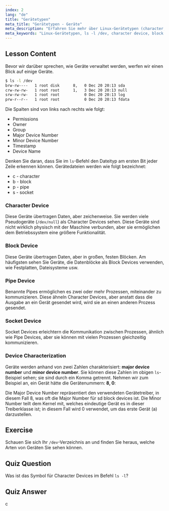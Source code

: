 ```yaml
---
index: 2
lang: "de"
title: "Gerätetypen"
meta_title: "Gerätetypen - Geräte"
meta_description: "Erfahren Sie mehr über Linux-Gerätetypen (character, block, pipe, socket) und wie Sie diese mit `ls -l /dev` identifizieren können. Verstehen Sie Major/Minor Device Numbers. Linux-Tutorial für Anfänger."
meta_keywords: "Linux-Gerätetypen, ls -l /dev, character device, block device, major minor device number, Linux-Tutorial, Linux-Anleitung, Anfänger"
---
```


## Lesson Content

Bevor wir darüber sprechen, wie Geräte verwaltet werden, werfen wir einen Blick auf einige Geräte.

```bash
$ ls -l /dev
brw-rw----   1 root disk      8,   0 Dec 20 20:13 sda
crw-rw-rw-   1 root root      1,   3 Dec 20 20:13 null
srw-rw-rw-   1 root root           0 Dec 20 20:13 log
prw-r--r--   1 root root           0 Dec 20 20:13 fdata
```

Die Spalten sind von links nach rechts wie folgt:

- Permissions
- Owner
- Group
- Major Device Number
- Minor Device Number
- Timestamp
- Device Name

Denken Sie daran, dass Sie im `ls`-Befehl den Dateityp am ersten Bit jeder Zeile erkennen können. Gerätedateien werden wie folgt bezeichnet:

- c - character
- b - block
- p - pipe
- s - socket

### Character Device

Diese Geräte übertragen Daten, aber zeichenweise. Sie werden viele Pseudogeräte (`/dev/null`) als Character Devices sehen. Diese Geräte sind nicht wirklich physisch mit der Maschine verbunden, aber sie ermöglichen dem Betriebssystem eine größere Funktionalität.

### Block Device

Diese Geräte übertragen Daten, aber in großen, festen Blöcken. Am häufigsten sehen Sie Geräte, die Datenblöcke als Block Devices verwenden, wie Festplatten, Dateisysteme usw.

### Pipe Device

Benannte Pipes ermöglichen es zwei oder mehr Prozessen, miteinander zu kommunizieren. Diese ähneln Character Devices, aber anstatt dass die Ausgabe an ein Gerät gesendet wird, wird sie an einen anderen Prozess gesendet.

### Socket Device

Socket Devices erleichtern die Kommunikation zwischen Prozessen, ähnlich wie Pipe Devices, aber sie können mit vielen Prozessen gleichzeitig kommunizieren.

### Device Characterization

Geräte werden anhand von zwei Zahlen charakterisiert: **major device number** und **minor device number**. Sie können diese Zahlen im obigen `ls`-Beispiel sehen; sie sind durch ein Komma getrennt. Nehmen wir zum Beispiel an, ein Gerät hätte die Gerätenummern: **8, 0**:

Die Major Device Number repräsentiert den verwendeten Gerätetreiber, in diesem Fall 8, was oft die Major Number für sd block devices ist. Die Minor Number teilt dem Kernel mit, welches eindeutige Gerät es in dieser Treiberklasse ist; in diesem Fall wird 0 verwendet, um das erste Gerät (a) darzustellen.

## Exercise

Schauen Sie sich Ihr `/dev`-Verzeichnis an und finden Sie heraus, welche Arten von Geräten Sie sehen können.

## Quiz Question

Was ist das Symbol für Character Devices im Befehl `ls -l`?

## Quiz Answer

c
